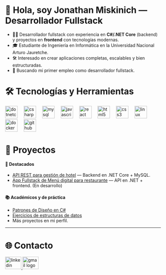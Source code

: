 <h1>👋 Hola, soy Jonathan Miskinich — Desarrollador Fullstack</h1>

- 👨‍💻 Desarrollador fullstack con experiencia en **C#/.NET Core** (backend) y proyectos en **frontend** con tecnologías modernas.<br>
- 🎓 Estudiante de Ingeniería en Informática en la Universidad Nacional Arturo Jauretche.<br>
- 🛠️ Interesado en crear aplicaciones completas, escalables y bien estructuradas.<br>
- 💼 Buscando mi primer empleo como desarrollador fullstack.<br>

<h1>🛠️ Tecnologías y Herramientas</h1>

<div align="left">
  <!-- Backend -->
  <img src="https://cdn.jsdelivr.net/gh/devicons/devicon/icons/dotnetcore/dotnetcore-original.svg" height="40" alt="dotnetcore logo" />
  <img width="12" />
  <img src="https://cdn.jsdelivr.net/gh/devicons/devicon/icons/csharp/csharp-original.svg" height="40" alt="csharp logo" />
  <img width="12" />
  <img src="https://cdn.jsdelivr.net/gh/devicons/devicon/icons/mysql/mysql-original.svg" height="40" alt="mysql logo" />
  <img width="12" />

  <!-- Frontend -->
  <img src="https://cdn.jsdelivr.net/gh/devicons/devicon/icons/javascript/javascript-original.svg" height="40" alt="javascript logo" />
  <img width="12" />
  <img src="https://cdn.jsdelivr.net/gh/devicons/devicon/icons/react/react-original.svg" height="40" alt="react logo" />
  <img width="12" />
  <img src="https://cdn.jsdelivr.net/gh/devicons/devicon/icons/html5/html5-original.svg" height="40" alt="html5 logo" />
  <img width="12" />
  <img src="https://cdn.jsdelivr.net/gh/devicons/devicon/icons/css3/css3-original.svg" height="40" alt="css3 logo" />
  <img width="12" />

  <!-- DevOps / Entorno -->
  <img src="https://cdn.jsdelivr.net/gh/devicons/devicon/icons/linux/linux-original.svg" height="40" alt="linux logo" />
  <img width="12" />
  <img src="https://cdn.jsdelivr.net/gh/devicons/devicon/icons/docker/docker-original.svg" height="40" alt="docker logo" />
  <img width="12" />
  <img src="https://cdn.jsdelivr.net/gh/devicons/devicon/icons/github/github-original.svg" height="40" alt="github logo" />
</div>

###

<h1>🚀 Proyectos</h1>

#### 🌟 Destacados
- [API REST para gestión de hotel](https://github.com/JonathanMiskinich/API-Gestion-Hotel) — Backend en .NET Core + MySQL.  
- [App Fullstack de Menú digital para restaurante](https://github.com/JonathanMiskinich/api-rest-menu-digital.git) — API en .NET + frontend. (En desarrollo)  

#### 📚 Académicos y de práctica
- [Patrones de Diseño en C#](https://github.com/JonathanMiskinich/MetodologiaProgramacion)  
- [Ejercicios de estructuras de datos](#)  
- Más proyectos en mi perfil.  

---

<h1>🌐 Contacto</h1>

<div align="left">
  <a href="https://www.linkedin.com/in/jonathan-miskinich-78ab5b261" target="_blank">
    <img src="https://raw.githubusercontent.com/maurodesouza/profile-readme-generator/master/src/assets/icons/social/linkedin/default.svg" width="52" height="40" alt="linkedin logo" />
  </a>
  <a href="mailto:jonathan.mmiskinich.dev@gmail.com">
    <img src="https://raw.githubusercontent.com/maurodesouza/profile-readme-generator/master/src/assets/icons/social/gmail/default.svg" width="52" height="40" alt="gmail logo" />
  </a>
</div>
